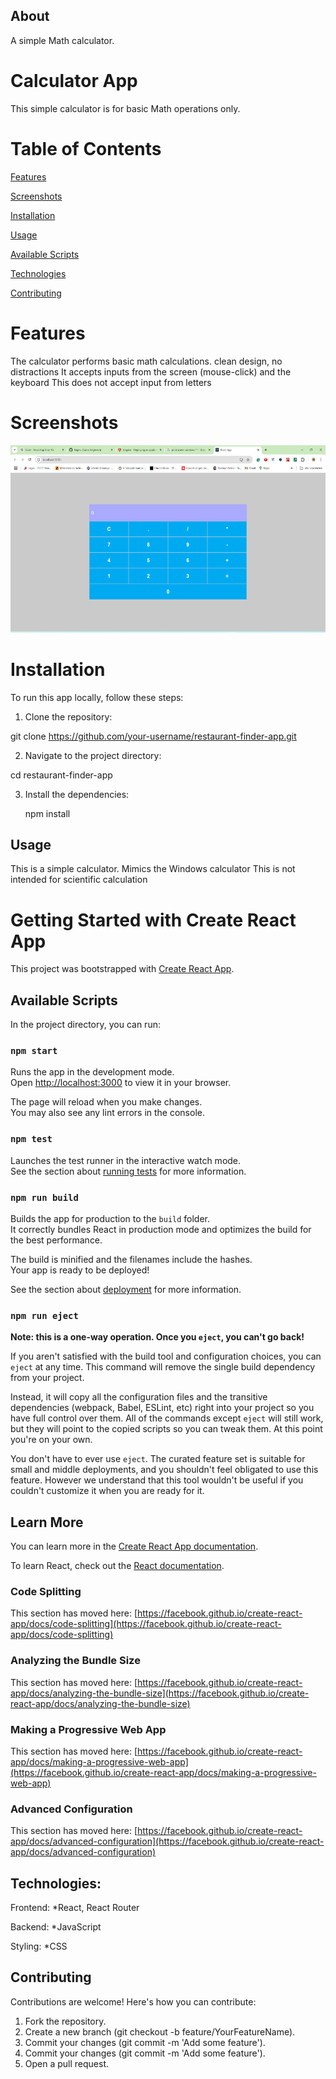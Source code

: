 ## About
A simple Math calculator. 

# Calculator App

This simple calculator is for basic Math operations only. 

# Table of Contents

[Features](#Features) 

[Screenshots](#Screenshots)

[Installation](#Instalation)

[Usage](#Usage)

[Available Scripts](#Available-Scripts)

[Technologies](#Technologies)

[Contributing](#Contributing)

# Features

The calculator performs basic math calculations.
clean design, no distractions
It accepts inputs from the screen (mouse-click) and the keyboard
This does not accept input from letters

# Screenshots

<img src="./src/assets/imgs/project-image.png" alt="Screenshot 1" width="600" height="300"/>

# Installation
To run this app locally, follow these steps:

1. Clone the repository:

  git clone https://github.com/your-username/restaurant-finder-app.git

2. Navigate to the project directory:
   
  cd restaurant-finder-app

3. Install the dependencies:

   npm install

## Usage

 This is a simple calculator. Mimics the Windows calculator 
 This is not intended for scientific calculation
 
# Getting Started with Create React App

This project was bootstrapped with [Create React App](https://github.com/facebook/create-react-app).

## Available Scripts

In the project directory, you can run:

### `npm start`

Runs the app in the development mode.\
Open [http://localhost:3000](http://localhost:3000) to view it in your browser.

The page will reload when you make changes.\
You may also see any lint errors in the console.

### `npm test`

Launches the test runner in the interactive watch mode.\
See the section about [running tests](https://facebook.github.io/create-react-app/docs/running-tests) for more information.

### `npm run build`

Builds the app for production to the `build` folder.\
It correctly bundles React in production mode and optimizes the build for the best performance.

The build is minified and the filenames include the hashes.\
Your app is ready to be deployed!

See the section about [deployment](https://facebook.github.io/create-react-app/docs/deployment) for more information.

### `npm run eject`

**Note: this is a one-way operation. Once you `eject`, you can't go back!**

If you aren't satisfied with the build tool and configuration choices, you can `eject` at any time. This command will remove the single build dependency from your project.

Instead, it will copy all the configuration files and the transitive dependencies (webpack, Babel, ESLint, etc) right into your project so you have full control over them. All of the commands except `eject` will still work, but they will point to the copied scripts so you can tweak them. At this point you're on your own.

You don't have to ever use `eject`. The curated feature set is suitable for small and middle deployments, and you shouldn't feel obligated to use this feature. However we understand that this tool wouldn't be useful if you couldn't customize it when you are ready for it.

## Learn More

You can learn more in the [Create React App documentation](https://facebook.github.io/create-react-app/docs/getting-started).

To learn React, check out the [React documentation](https://reactjs.org/).

### Code Splitting

This section has moved here: [https://facebook.github.io/create-react-app/docs/code-splitting](https://facebook.github.io/create-react-app/docs/code-splitting)

### Analyzing the Bundle Size

This section has moved here: [https://facebook.github.io/create-react-app/docs/analyzing-the-bundle-size](https://facebook.github.io/create-react-app/docs/analyzing-the-bundle-size)

### Making a Progressive Web App

This section has moved here: [https://facebook.github.io/create-react-app/docs/making-a-progressive-web-app](https://facebook.github.io/create-react-app/docs/making-a-progressive-web-app)

### Advanced Configuration

This section has moved here: [https://facebook.github.io/create-react-app/docs/advanced-configuration](https://facebook.github.io/create-react-app/docs/advanced-configuration)

## Technologies:

Frontend: *React, React Router

Backend: *JavaScript

Styling: *CSS

## Contributing

Contributions are welcome! Here's how you can contribute:

1. Fork the repository.
2. Create a new branch (git checkout -b feature/YourFeatureName).
3. Commit your changes (git commit -m 'Add some feature').
4. Commit your changes (git commit -m 'Add some feature').
5. Open a pull request.
